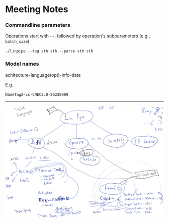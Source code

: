 # Meeting Notes

### Commandline parameters

Operations start with `--`, followed by operation's subparameters (e.g.,
`batch_size`)

```
./linpipe --tag sth sth --parse sth sth
```

### Model names

achitecture-language(opt)-info-date

E.g.

```
NameTag2-cs-CNEC2.0-20220909
```

---

![Architecture Overview](overview_1.png)
